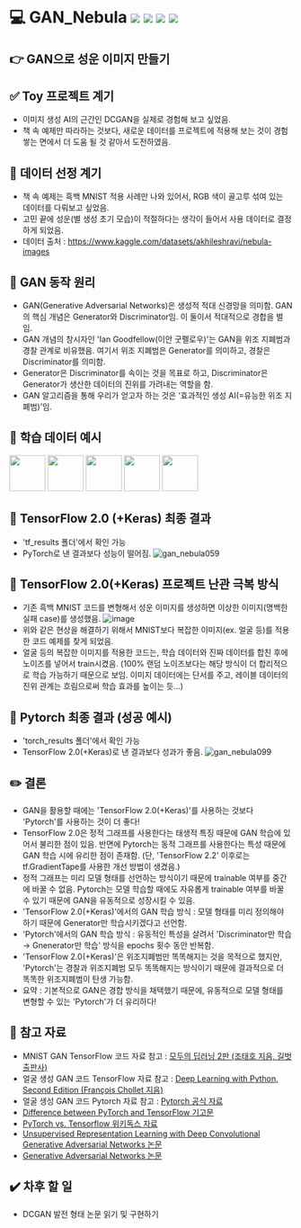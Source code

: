 # 💻 GAN_Nebula <img src="https://img.shields.io/badge/Python-3776AB?style=flat-square&logo=Python&logoColor=white"/> <img src="https://img.shields.io/badge/TensorFlow-FF6F00?style=flat-square&logo=TensorFlow&logoColor=white"/> <img src="https://img.shields.io/badge/Keras-D00000?style=flat-square&logo=Keras&logoColor=white"/> <img src="https://img.shields.io/badge/PyTorch-EE4C2C?style=flat-square&logo=PyTorch&logoColor=white"/> 
## 👉 GAN으로 성운 이미지 만들기
## ✅ Toy 프로젝트 계기
* 이미지 생성 AI의 근간인 DCGAN을 실제로 경험해 보고 싶었음.
* 책 속 예제만 따라하는 것보다, 새로운 데이터를 프로젝트에 적용해 보는 것이 경험 쌓는 면에서 더 도움 될 것 같아서 도전하였음. 

## 📌 데이터 선정 계기
* 책 속 예제는 흑백 MNIST 적용 사례만 나와 있어서, RGB 색이 골고루 섞여 있는 데이터를 다뤄보고 싶었음.
* 고민 끝에 성운(별 생성 초기 모습)이 적절하다는 생각이 들어서 사용 데이터로 결정하게 되었음.
* 데이터 출처 : https://www.kaggle.com/datasets/akhileshravi/nebula-images

## 🔧 GAN 동작 원리
* GAN(Generative Adversarial Networks)은 생성적 적대 신경망을 의미함. GAN의 핵심 개념은 Generator와 Discriminator임. 이 둘이서 적대적으로 경합을 벌임.
* GAN 개념의 창시자인 'Ian Goodfellow(이안 굿펠로우)'는 GAN을 위조 지폐범과 경찰 관계로 비유했음. 여기서 위조 지폐범은 Generator를 의미하고, 경찰은 Discriminator를 의미함.
* Generator은 Discriminator를 속이는 것을 목표로 하고, Discriminator은 Generator가 생산한 데이터의 진위를 가려내는 역할을 함.
* GAN 알고리즘을 통해 우리가 얻고자 하는 것은 '효과적인 생성 AI(=유능한 위조 지폐범)'임. 

## 🔸 학습 데이터 예시
<img src="https://github.com/MOONisYOUNG/GAN_Nebula/assets/87643414/56d3434b-f47c-41d2-ba18-1146daa12b64" width="64" height="64"/>
<img src="https://github.com/MOONisYOUNG/GAN_Nebula/assets/87643414/f015191a-fb3f-42b9-9b6b-aeda9525f449" width="64" height="64"/>
<img src="https://github.com/MOONisYOUNG/GAN_Nebula/assets/87643414/61c89029-995b-4185-80ad-fc7dcb63fb03" width="64" height="64"/>
<img src="https://github.com/MOONisYOUNG/GAN_Nebula/assets/87643414/1f269050-c399-439c-a37d-989f909dfa70" width="64" height="64"/>
<img src="https://github.com/MOONisYOUNG/GAN_Nebula/assets/87643414/013a1d2f-3748-4223-bcaf-5a459fd883f0" width="64" height="64"/>

## 🔹 TensorFlow 2.0 (+Keras) 최종 결과
* 'tf_results 폴더'에서 확인 가능
* PyTorch로 낸 결과보다 성능이 떨어짐.
![gan_nebula059](https://github.com/MOONisYOUNG/GAN_Nebula/assets/87643414/d5b99c89-b42e-42bb-abcd-e404a8c27c1f)

## 🙈 TensorFlow 2.0(+Keras) 프로젝트 난관 극복 방식
* 기존 흑백 MNIST 코드를 변형해서 성운 이미지를 생성하면 이상한 이미지(명백한 실패 case)를 생성했음.
![image](https://github.com/MOONisYOUNG/GAN_Nebula/assets/87643414/b7518747-96ca-4a4d-a12c-8b7f0190919e)
* 위와 같은 현상을 해결하기 위해서 MNIST보다 복잡한 이미지(ex. 얼굴 등)를 적용한 코드 예제를 찾게 되었음.
* 얼굴 등의 복잡한 이미지를 적용한 코드는, 학습 데이터와 진짜 데이터를 합친 후에 노이즈를 넣어서 train시켰음. (100% 랜덤 노이즈보다는 해당 방식이 더 합리적으로 학습 가능하기 때문으로 보임. 이미지 데이터에는 단서를 주고, 레이블 데이터의 진위 관계는 흐림으로써 학습 효과를 높이는 듯...)

## 🔹 Pytorch 최종 결과 (성공 예시)
* 'torch_results 폴더'에서 확인 가능
* TensorFlow 2.0(+Keras)로 낸 결과보다 성과가 좋음.
![gan_nebula099](https://github.com/MOONisYOUNG/GAN_Nebula/assets/87643414/dcd5e63c-1f19-471a-b18c-1b3560ffa6f8)

## ✏️ 결론
* GAN을 활용할 때에는 'TensorFlow 2.0(+Keras)'를 사용하는 것보다 'Pytorch'를 사용하는 것이 더 좋다!
* TensorFlow 2.0은 정적 그래프를 사용한다는 태생적 특징 때문에 GAN 학습에 있어서 불리한 점이 있음. 반면에 Pytorch는 동적 그래프를 사용한다는 특성 때문에 GAN 학습 시에 유리한 점이 존재함. (단, 'TensorFlow 2.2' 이후로는 tf.GradientTape를 사용한 개선 방법이 생겼음.)
* 정적 그래프는 미리 모델 형태를 선언하는 방식이기 때문에 trainable 여부를 중간에 바꿀 수 없음. Pytorch는 모델 학습할 때에도 자유롭게 trainable 여부를 바꿀 수 있기 때문에 GAN을 유동적으로 성장시킬 수 있음.
* 'TensorFlow 2.0(+Keras)'에서의 GAN 학습 방식 : 모델 형태를 미리 정의해야 하기 때문에 Generator만 학습시키겠다고 선언함.
* 'Pytorch'에서의 GAN 학습 방식 : 유동적인 특성을 살려서 'Discriminator만 학습 → Gnenerator만 학습' 방식을 epochs 횟수 동안 반복함.
* 'TensorFlow 2.0(+Keras)'은 위조지폐범만 똑똑해지는 것을 목적으로 했지만, 'Pytorch'는 경찰과 위조지폐범 모두 똑똑해지는 방식이기 때문에 결과적으로 더 똑똑한 위조지폐범이 탄생 가능함.
* 요약 : 기본적으로 GAN은 경합 방식을 채택했기 때문에, 유동적으로 모델 형태를 변형할 수 있는 'Pytorch'가 더 유리하다!


## 🧷 참고 자료
* MNIST GAN TensorFlow 코드 자료 참고 : [모두의 딥러닝 2판 (조태호 지음, 길벗 출판사)](https://github.com/gilbutITbook/080228/blob/master/deeplearning/run_project/20_GAN.ipynb) 
* 얼굴 생성 GAN 코드 TensorFlow 자료 참고 : [Deep Learning with Python, Second Edition (François Chollet 지음)](https://github.com/fchollet/deep-learning-with-python-notebooks/blob/master/chapter08_intro-to-dl-for-computer-vision.ipynb)
* 얼굴 생성 GAN 코드 Pytorch 자료 참고 : [Pytorch 공식 자료](https://tutorials.pytorch.kr/beginner/dcgan_faces_tutorial.html)
* [Difference between PyTorch and TensorFlow 기고문](https://www.geeksforgeeks.org/difference-between-pytorch-and-tensorflow/)
* [PyTorch vs. Tensorflow 위키독스 자료](https://wikidocs.net/156950)
* [Unsupervised Representation Learning with Deep Convolutional Generative Adversarial Networks 논문](https://arxiv.org/abs/1511.06434)
* [Generative Adversarial Networks 논문](https://arxiv.org/abs/1406.2661)


## ✔️ 차후 할 일
* DCGAN 발전 형태 논문 읽기 및 구현하기
